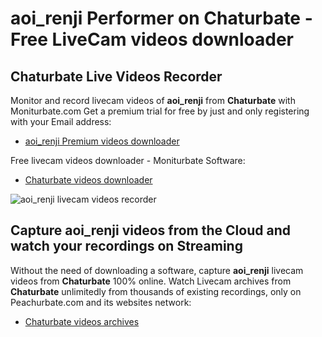# aoi_renji Performer on Chaturbate - Free LiveCam videos downloader

## Chaturbate Live Videos Recorder

Monitor and record livecam videos of **aoi_renji** from **Chaturbate** with Moniturbate.com
Get a premium trial for free by just and only registering with your Email address:
* [aoi_renji Premium videos downloader](https://moniturbate.com/request-demo-licence-key.html)

Free livecam videos downloader - Moniturbate Software:
* [Chaturbate videos downloader](https://moniturbate.com/moniturbate-download-software.html)

![aoi_renji livecam videos recorder](https://peachurnet.com/templates/moniturbate-software.png)


## Capture aoi_renji videos from the Cloud and watch your recordings on Streaming

Without the need of downloading a software, capture **aoi_renji** livecam videos from **Chaturbate** 100% online.
Watch Livecam archives from **Chaturbate** unlimitedly from thousands of existing recordings, only on Peachurbate.com and its websites network:
* [Chaturbate videos archives](https://peachurnet.com/)